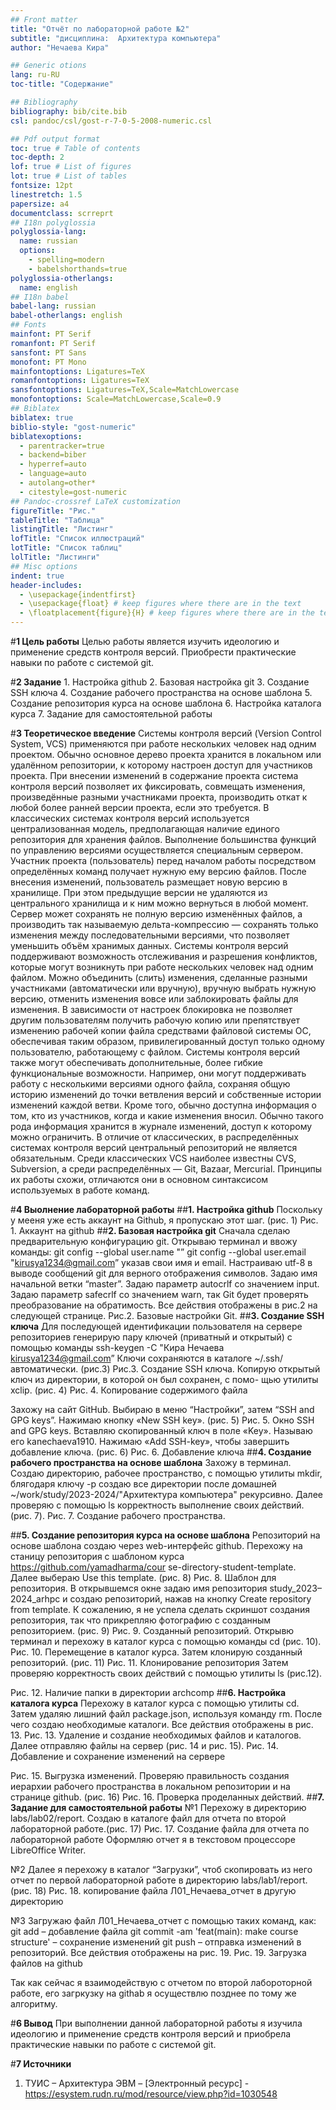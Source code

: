 ```yaml
---
## Front matter
title: "Отчёт по лабораторной работе №2"
subtitle: "дисциплина:	Архитектура компьютера"
author: "Нечаева Кира"

## Generic otions
lang: ru-RU
toc-title: "Содержание"

## Bibliography
bibliography: bib/cite.bib
csl: pandoc/csl/gost-r-7-0-5-2008-numeric.csl

## Pdf output format
toc: true # Table of contents
toc-depth: 2
lof: true # List of figures
lot: true # List of tables
fontsize: 12pt
linestretch: 1.5
papersize: a4
documentclass: scrreprt
## I18n polyglossia
polyglossia-lang:
  name: russian
  options:
	- spelling=modern
	- babelshorthands=true
polyglossia-otherlangs:
  name: english
## I18n babel
babel-lang: russian
babel-otherlangs: english
## Fonts
mainfont: PT Serif
romanfont: PT Serif
sansfont: PT Sans
monofont: PT Mono
mainfontoptions: Ligatures=TeX
romanfontoptions: Ligatures=TeX
sansfontoptions: Ligatures=TeX,Scale=MatchLowercase
monofontoptions: Scale=MatchLowercase,Scale=0.9
## Biblatex
biblatex: true
biblio-style: "gost-numeric"
biblatexoptions:
  - parentracker=true
  - backend=biber
  - hyperref=auto
  - language=auto
  - autolang=other*
  - citestyle=gost-numeric
## Pandoc-crossref LaTeX customization
figureTitle: "Рис."
tableTitle: "Таблица"
listingTitle: "Листинг"
lofTitle: "Список иллюстраций"
lotTitle: "Список таблиц"
lolTitle: "Листинги"
## Misc options
indent: true
header-includes:
  - \usepackage{indentfirst}
  - \usepackage{float} # keep figures where there are in the text
  - \floatplacement{figure}{H} # keep figures where there are in the text
---
```


#**1 Цель работы**
Целью работы является изучить идеологию и применение средств контроля версий. Приобрести практические навыки по работе с системой git.

#**2 Задание**
    1. Настройка github
    2. Базовая настройка git
    3. Создание SSH ключа
    4. Создание рабочего пространства на основе шаблона
    5. Создание репозитория курса на основе шаблона
    6. Настройка каталога курса
    7. Задание для самостоятельной работы

#**3 Теоретическое введение**
Системы контроля версий (Version Control System, VCS) применяются при работе нескольких человек над одним проектом. Обычно основное дерево проекта хранится в локальном или удалённом репозитории, к которому настроен доступ для участников проекта. При внесении изменений в содержание проекта система контроля версий позволяет их фиксировать, совмещать изменения, произведённые разными участниками проекта, производить откат к любой более ранней версии проекта, если это требуется. 
В классических системах контроля версий используется централизованная модель, предполагающая наличие единого репозитория для хранения файлов. Выполнение большинства функций по управлению версиями осуществляется специальным сервером. Участник проекта (пользователь) перед началом работы посредством определённых команд получает нужную ему версию файлов. После внесения изменений, пользователь размещает новую версию в хранилище. При этом предыдущие версии не удаляются из центрального хранилища и к ним можно вернуться в любой момент. Сервер может сохранять не полную версию изменённых файлов, а производить так называемую дельта-компрессию — сохранять только изменения между последовательными версиями, что позволяет уменьшить объём хранимых данных. 
Системы контроля версий поддерживают возможность отслеживания и разрешения конфликтов, которые могут возникнуть при работе нескольких человек над одним файлом. Можно объединить (слить) изменения, сделанные разными участниками (автоматически или вручную), вручную выбрать нужную версию, отменить изменения вовсе или заблокировать файлы для изменения. В зависимости от настроек блокировка не позволяет другим пользователям получить рабочую копию или препятствует изменению рабочей копии файла средствами файловой системы ОС, обеспечивая таким образом, привилегированный доступ только одному пользователю, работающему с файлом. 
Системы контроля версий также могут обеспечивать дополнительные, более гибкие функциональные возможности. Например, они могут поддерживать работу с несколькими версиями одного файла, сохраняя общую историю изменений до точки ветвления версий и собственные истории изменений каждой ветви. Кроме того, обычно доступна информация о том, кто из участников, когда и какие изменения вносил. Обычно такого рода информация хранится в журнале изменений, доступ к которому можно ограничить. 
В отличие от классических, в распределённых системах контроля версий центральный репозиторий не является обязательным. 
Среди классических VCS наиболее известны CVS, Subversion, а среди распределённых — Git, Bazaar, Mercurial. Принципы их работы схожи, отличаются они в основном синтаксисом используемых в работе команд.

#**4 Выолнение лабораторной работы**
##**1. Настройка github**
Поскольку у мееня уже есть аккаунт на Github, я пропускаю этот шаг. (рис. 1)
Рис. 1. Аккаунт на github
##**2. Базовая настройка git**
Сначала сделаю предварительную конфигурацию git. Открываю терминал и ввожу команды:
git config --global user.name "<Kira Nechaeva>”
git config --global user.email "<kirusya1234@gmail.com>”
 указав свои имя и email.
Настраиваю utf-8 в выводе сообщений git для верного отображения символов.
Задаю имя начальной ветки “master”.
Задаю параметр autocrlf со значением input.
Задаю параметр safecrlf со значением warn, так Git будет проверять преобразование на обратимость. 
Все действия отображены в рис.2 на следующей странице.
Рис.2. Базовые настройки Git.
##**3. Создание SSH ключа**
Для последующей идентификации пользователя на сервере репозиториев генерирую пару ключей (приватный и открытый) с помощью команды 
ssh-keygen -C "Кира Нечаева <kirusya1234@gmail.com>”
Ключи сохраняются в каталоге ~/.ssh/ автоматически. (рис.3)
Рис.3. Создание SSH ключа.
Копирую открытый ключ из директории, в которой он был сохранен, с помо-
щью утилиты xclip. (рис. 4)
Рис. 4. Копирование содержимого файла

Захожу на сайт GitHub. Выбираю в меню  “Настройки”, затем “SSH and GPG keys”. Нажимаю кнопку «New SSH key». (рис. 5)
Рис. 5. Окно  SSH and GPG keys.
Вставляю скопированный ключ в поле «Key». Называю его kanechaeva1910. Нажимаю «Add SSH-key», чтобы завершить добавление ключа. (рис. 6)
Рис. 6. Добавление ключа
##**4. Создание рабочего пространства на основе шаблона**
Захожу в терминал. Создаю директорию, рабочее пространство, с помощью утилиты mkdir, блягодаря ключу -p создаю все директории после домашней ~/work/study/2023-2024/"Архитектура компьютера" рекурсивно.
Далее проверяю с помощью ls корректность выполнение своих действий. (рис. 7).
Рис. 7. Создание рабочего пространства.

##**5. Создание репозитория курса на основе шаблона**
Репозиторий на основе шаблона создаю через web-интерфейс github. Перехожу на станицу репозитория с шаблоном курса https://github.com/yamadharma/cour se-directory-student-template. Далее выбераю Use this template. (рис. 8)
Рис. 8. Шаблон для репозитория.
В открывшемся окне задаю имя репозитория study_2023–2024_arhpc и создаю репозиторий, нажав на кнопку Create repository from template. К сожалению, я не успела сделать скриншот создания репозитория, так что прикрепляю фотографию с созданным репозиторием. (рис. 9)
Рис. 9. Созданный репозиторий.
Открывю терминал и перехожу в каталог курса с помощью команды cd (рис. 10).
Рис. 10. Перемещение в каталог курса.
Затем клонирую созданный репозиторий. (рис. 11)
Рис. 11. Клонирование репозитория
Затем проверяю корректность своих действий с помощью утилиты ls (рис.12).


Рис. 12. Наличие папки в директории archcomp
##**6. Настройка каталога курса**
Перехожу в каталог курса с помощью утилиты cd.
Затем удаляю лишний файл package.json, используя команду rm.
После чего создаю необходимые каталоги.
Все действия отображены в рис. 13.
 Рис. 13. Удаление и создание необходимых файлов и каталогов.
Далее отправляю файлы на сервер (рис. 14 и рис. 15).
Рис. 14. Добавление и сохранение изменений на сервере

Рис. 15. Выгрузка изменений.
Проверяю правильность создания иерархии рабочего пространства в локальном репозитории и на странице github. (рис. 16)
Рис. 16. Проверка проделанных действий.
##**7. Задание для самостоятельной работы**
№1
Перехожу в директорию labs/lab02/report. Создаю в каталоге файл для отчета по второй лабораторной работе.(рис. 17)
Рис. 17. Создание файла для отчета по лабораторной работе
Оформляю отчет я в текстовом процессоре LibreOffice Writer.



№2
Далее я перехожу в каталог “Загрузки”, чтоб скопировать из него отчет по первой лабораторной работе в директорию labs/lab1/report. (рис. 18)
Рис. 18. копирование файла Л01_Нечаева_отчет в другую директорию

№3
Загружаю файл Л01_Нечаева_отчет с помощью таких команд, как:
git add – добавление файла
git commit -am 'feat(main): make course structure' – сохранение изменений
git push – отправка изменений в репозиторий.
Все действия отображены на рис. 19.
Рис. 19. Загрузка файлов на github

Так как сейчас я взаимодействую с отчетом по второй лабороторной работе, его загркузку на githab я осуществлю позднее по тому же алгоритму.

#**6 Вывод**
При выполнении данной лабораторной работы я изучила идеологию и применение средств контроля версий и приобрела практические навыки по работе с системой git.

#**7 Источники**
1. ТУИС – Архитектура ЭВМ – [Электронный ресурс] -  https://esystem.rudn.ru/mod/resource/view.php?id=1030548

